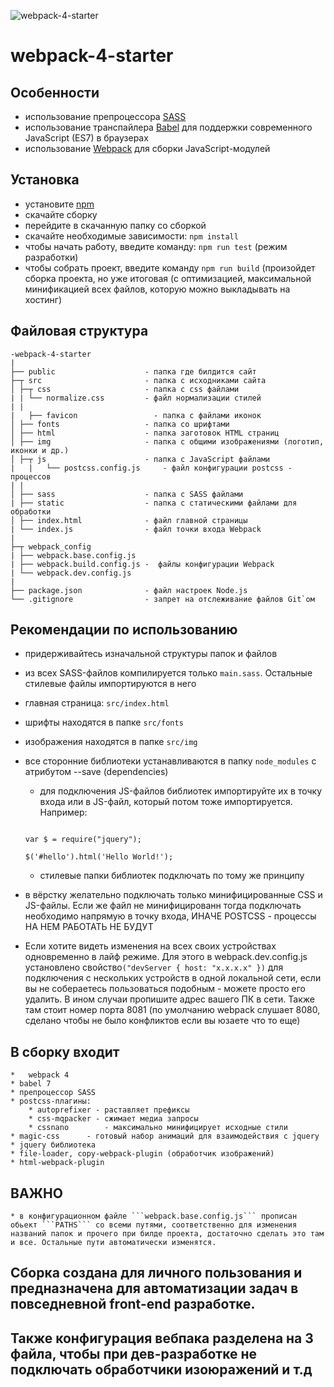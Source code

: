 ![webpack-4-starter](https://imgur.com/XTGa3Pd.png)
# webpack-4-starter

## Особенности

* использование препроцессора [SASS](https://sass-lang.com/)
* использование транспайлера [Babel](https://babeljs.io/) для поддержки современного JavaScript (ES7) в браузерах
* использование [Webpack](https://webpack.js.org/) для сборки JavaScript-модулей


## Установка

* установите [npm](https://docs.npmjs.com/cli/install)
* скачайте сборку
* перейдите в скачанную папку со сборкой
* скачайте необходимые зависимости: ```npm install```
* чтобы начать работу, введите команду: ```npm run test``` (режим разработки)
* чтобы собрать проект, введите команду ```npm run build``` (произойдет сборка проекта, но уже итоговая (с оптимизацией, максимальной минификацией всех файлов, которую можно выкладывать на хостинг)


## Файловая структура

```
-webpack-4-starter
|
├── public                    - папка где билдится сайт
├─┬ src                       - папка с исходниками сайта
│ ├─┬ css                     - папка с css файлами
| | └── normalize.css         - файл нормализации стилей
| |
|	├── favicon                 - папка с файлами иконок
│ ├── fonts                   - папка со шрифтами
│ ├── html                    - папка заготовок HTML страниц
│ ├── img                     - папка с общими изображениями (логотип, иконки и др.)
│ ├─┬ js                      - папка с JavaScript файлами
|	|	└── postcss.config.js     - файл конфигурации postcss - процессов
| |
│ ├── sass                    - папка с SASS файлами
| ├── static                  - папка с статическими файлами для обработки
│ ├── index.html              - файл главной страницы
| └── index.js                - файл точки входа Webpack
|
├─┬ webpack_config
| ├── webpack.base.config.js
| ├── webpack.build.config.js -	 файлы конфигурации Webpack
| └── webpack.dev.config.js
|
├── package.json              - файл настроек Node.js
└── .gitignore                - запрет на отслеживание файлов Git`ом

```



## Рекомендации по использованию
* придерживайтесь изначальной структуры папок и файлов
* из всех SASS-файлов компилируется только ```main.sass```. Остальные стилевые файлы импортируются в него
* главная страница: ```src/index.html```
* шрифты находятся в папке ```src/fonts```
* изображения находятся в папке ```src/img```
* все сторонние библиотеки устанавливаются в папку ```node_modules``` с атрибутом --save (dependencies)
	* для подключения JS-файлов библиотек импортируйте их в точку входа или в JS-файл, который потом тоже импортируется. Например:
	```common.js(импортируется в index.js)

	var $ = require("jquery");

	$('#hello').html('Hello World!');
	```
	* стилевые папки библиотек подключать по тому же принципу

* в вёрстку желательно подключать только минифицированные CSS и JS-файлы. Если же файл не минифицированн тогда подключать необходимо напрямую в точку входа, ИНАЧЕ POSTCSS - процессы НА НЕМ РАБОТАТЬ НЕ БУДУТ

* Если хотите видеть изменения на всех своих устройствах одновременно в лайф режиме. Для этого в webpack.dev.config.js установлено свойство```("devServer { host: "x.x.x.x" })``` для подключения с нескольких устройств в одной локальной сети, если вы не собераетесь пользоваться подобным - можете просто его удалить. В ином случаи пропишите адрес вашего ПК в сети. Также там стоит номер порта 8081 (по умолчанию webpack слушает 8080, сделано чтобы не было конфликтов если вы юзаете что то еще)


## В сборку входит 
	*	webpack 4
	* babel 7
	* препроцессор SASS
	* postcss-плагины:
		* autoprefixer - раставляет префиксы
		* css-mqpacker - сжимает медиа запросы
		* cssnano 		 - максимально минифицирует исходные стили
	* magic-css      - готовый набор анимаций для взаимодействия с jquery   
	* jquery библиотека
	* file-loader, copy-webpack-plugin (обработчик изображений)
	* html-webpack-plugin

## ВАЖНО
	* в конфигурационном файле ```webpack.base.config.js``` прописан обьект ```PATHS``` со всеми путями, соответственно для изменения названий папок и прочего при билде проекта, достаточно сделать это там и все. Остальные пути автоматически изменятся.

## Сборка создана для личного пользования и предназначена для автоматизации задач в повседневной front-end разработке.

## Также конфигурация вебпака разделена на 3 файла, чтобы при дев-разработке не подключать обработчики изоюражений и т.д
